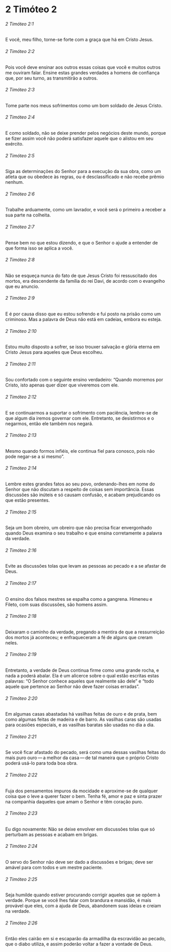 # 2 Timóteo 2

###### 2 Timóteo 2:1

E você, meu filho, torne-se forte com a graça que há em Cristo Jesus.

###### 2 Timóteo 2:2

Pois você deve ensinar aos outros essas coisas que você e muitos outros me ouviram falar. Ensine estas grandes verdades a homens de confiança que, por seu turno, as transmitirão a outros.

###### 2 Timóteo 2:3

Tome parte nos meus sofrimentos como um bom soldado de Jesus Cristo.

###### 2 Timóteo 2:4

E como soldado, não se deixe prender pelos negócios deste mundo, porque se fizer assim você não poderá satisfazer aquele que o alistou em seu exército.

###### 2 Timóteo 2:5

Siga as determinações do Senhor para a execução da sua obra, como um atleta que ou obedece às regras, ou é desclassificado e não recebe prêmio nenhum.

###### 2 Timóteo 2:6

Trabalhe arduamente, como um lavrador, e você será o primeiro a receber a sua parte na colheita.

###### 2 Timóteo 2:7

Pense bem no que estou dizendo, e que o Senhor o ajude a entender de que forma isso se aplica a você.

###### 2 Timóteo 2:8

Não se esqueça nunca do fato de que Jesus Cristo foi ressuscitado dos mortos, era descendente da família do rei Davi, de acordo com o evangelho que eu anuncio.

###### 2 Timóteo 2:9

E é por causa disso que eu estou sofrendo e fui posto na prisão como um criminoso. Mas a palavra de Deus não está em cadeias, embora eu esteja.

###### 2 Timóteo 2:10

Estou muito disposto a sofrer, se isso trouxer salvação e glória eterna em Cristo Jesus para aqueles que Deus escolheu.

###### 2 Timóteo 2:11

Sou confortado com o seguinte ensino verdadeiro: “Quando morremos por Cristo, isto apenas quer dizer que viveremos com ele.

###### 2 Timóteo 2:12

E se continuarmos a suportar o sofrimento com paciência, lembre-se de que algum dia iremos governar com ele. Entretanto, se desistirmos e o negarmos, então ele também nos negará.

###### 2 Timóteo 2:13

Mesmo quando formos infiéis, ele continua fiel para conosco, pois não pode negar-se a si mesmo”.

###### 2 Timóteo 2:14

Lembre estes grandes fatos ao seu povo, ordenando-lhes em nome do Senhor que não discutam a respeito de coisas sem importância. Essas discussões são inúteis e só causam confusão, e acabam prejudicando os que estão presentes.

###### 2 Timóteo 2:15

Seja um bom obreiro, um obreiro que não precisa ficar envergonhado quando Deus examina o seu trabalho e que ensina corretamente a palavra da verdade.

###### 2 Timóteo 2:16

Evite as discussões tolas que levam as pessoas ao pecado e a se afastar de Deus.

###### 2 Timóteo 2:17

O ensino dos falsos mestres se espalha como a gangrena. Himeneu e Fileto, com suas discussões, são homens assim.

###### 2 Timóteo 2:18

Deixaram o caminho da verdade, pregando a mentira de que a ressurreição dos mortos já aconteceu; e enfraqueceram a fé de alguns que creram neles.

###### 2 Timóteo 2:19

Entretanto, a verdade de Deus continua firme como uma grande rocha, e nada a poderá abalar. Ela é um alicerce sobre o qual estão escritas estas palavras: “O Senhor conhece aqueles que realmente são dele” e “todo aquele que pertence ao Senhor não deve fazer coisas erradas”.

###### 2 Timóteo 2:20

Em algumas casas abastadas há vasilhas feitas de ouro e de prata, bem como algumas feitas de madeira e de barro. As vasilhas caras são usadas para ocasiões especiais, e as vasilhas baratas são usadas no dia a dia.

###### 2 Timóteo 2:21

Se você ficar afastado do pecado, será como uma dessas vasilhas feitas do mais puro ouro — a melhor da casa — de tal maneira que o próprio Cristo poderá usá-lo para toda boa obra.

###### 2 Timóteo 2:22

Fuja dos pensamentos impuros da mocidade e aproxime-se de qualquer coisa que o leve a querer fazer o bem. Tenha fé, amor e paz e sinta prazer na companhia daqueles que amam o Senhor e têm coração puro.

###### 2 Timóteo 2:23

Eu digo novamente: Não se deixe envolver em discussões tolas que só perturbam as pessoas e acabam em brigas.

###### 2 Timóteo 2:24

O servo do Senhor não deve ser dado a discussões e brigas; deve ser amável para com todos e um mestre paciente.

###### 2 Timóteo 2:25

Seja humilde quando estiver procurando corrigir aqueles que se opõem à verdade. Porque se você lhes falar com brandura e mansidão, é mais provável que eles, com a ajuda de Deus, abandonem suas ideias e creiam na verdade.

###### 2 Timóteo 2:26

Então eles cairão em si e escaparão da armadilha da escravidão ao pecado, que o diabo utiliza, e assim poderão voltar a fazer a vontade de Deus.

